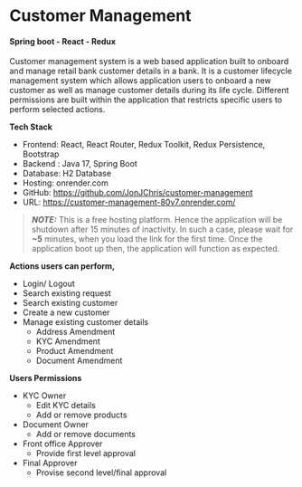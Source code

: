 # Customer Management
#### Spring boot - React - Redux

Customer management system is a web based application built to onboard and manage retail bank customer details in a bank. It is a customer lifecycle management system which allows application users to onboard a new customer as well as manage customer details during its life cycle. Different permissions are built within the application that restricts specific users to perform selected actions.

**Tech Stack**

- Frontend: React, React Router, Redux Toolkit, Redux Persistence, Bootstrap
- Backend : Java 17, Spring Boot
- Database: H2 Database
- Hosting: onrender.com
- GitHub: https://github.com/JonJChris/customer-management
- URL: https://customer-management-80v7.onrender.com/
> **_NOTE:_**  This is a free hosting platform. Hence the application will be shutdown after 15 minutes of inactivity. In such a case, please wait for **~5** minutes, when you load the link for the first time. Once the application boot up then, the application will function as expected.

**Actions users can perform,**
- Login/ Logout
- Search existing request
- Search existing customer
- Create a new customer
- Manage existing customer details
  - Address Amendment
  - KYC Amendment
  - Product Amendment
  - Document Amendment

**Users Permissions**
- KYC Owner
  - Edit KYC details
  - Add or remove products
- Document Owner
  - Add or remove documents
- Front office Approver
  - Provide first level approval
- Final Approver
  - Provise second level/final approval



